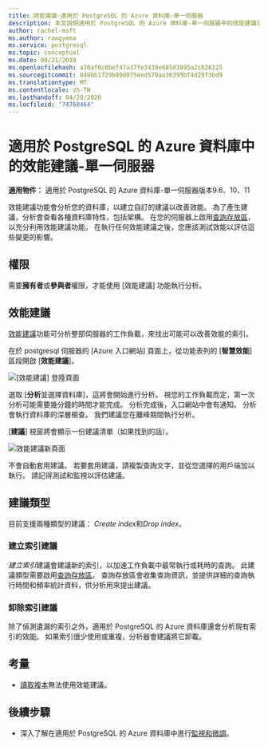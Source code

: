 ```yaml
---
title: 效能建議-適用於 PostgreSQL 的 Azure 資料庫-單一伺服器
description: 本文說明適用於 PostgreSQL 的 Azure 資料庫-單一伺服器中的效能建議功能。
author: rachel-msft
ms.author: raagyema
ms.service: postgresql
ms.topic: conceptual
ms.date: 08/21/2019
ms.openlocfilehash: a30af0c8bef47a37fe3439e885d3895a2c826225
ms.sourcegitcommit: 849bb1729b89d075eed579aa36395bf4d29f3bd9
ms.translationtype: MT
ms.contentlocale: zh-TW
ms.lasthandoff: 04/28/2020
ms.locfileid: "74768464"
---
```

# <a name="performance-recommendations-in-azure-database-for-postgresql---single-server"></a>適用於 PostgreSQL 的 Azure 資料庫中的效能建議-單一伺服器

**適用物件：** 適用於 PostgreSQL 的 Azure 資料庫-單一伺服器版本9.6、10、11

效能建議功能會分析您的資料庫，以建立自訂的建議以改善效能。 為了產生建議，分析會查看各種資料庫特性，包括架構。 在您的伺服器上啟用[查詢存放區](concepts-query-store.md)，以充分利用效能建議功能。 在執行任何效能建議之後，您應該測試效能以評估這些變更的影響。 

## <a name="permissions"></a>權限
需要**擁有者**或**參與者**權限，才能使用 [效能建議] 功能執行分析。

## <a name="performance-recommendations"></a>效能建議
[效能建議](concepts-performance-recommendations.md)功能可分析整部伺服器的工作負載，來找出可能可以改善效能的索引。

在於 postgresql 伺服器的 [Azure 入口網站] 頁面上，從功能表列的 [**智慧效能**] 區段開啟 [**效能建議**]。

![[效能建議] 登陸頁面](./media/concepts-performance-recommendations/performance-recommendations-page.png)

選取 [**分析**並選擇資料庫]，這將會開始進行分析。 視您的工作負載而定，第一次分析可能需要幾分鐘的時間才能完成。 分析完成後，入口網站中會有通知。 分析會執行資料庫的深層檢查。 我們建議您在離峰期間執行分析。 

[**建議**] 視窗將會顯示一份建議清單（如果找到的話）。

![效能建議新頁面](./media/concepts-performance-recommendations/performance-recommendations-result.png)

不會自動套用建議。 若要套用建議，請複製查詢文字，並從您選擇的用戶端加以執行。 請記得測試和監視以評估建議。 

## <a name="recommendation-types"></a>建議類型

目前支援兩種類型的建議： *Create index*和*Drop index*。

### <a name="create-index-recommendations"></a>建立索引建議
*建立索引*建議會建議新的索引，以加速工作負載中最常執行或耗時的查詢。 此建議類型需要啟用[查詢存放區](concepts-query-store.md)。 查詢存放區會收集查詢資訊，並提供詳細的查詢執行時間和頻率統計資料，供分析用來提出建議。

### <a name="drop-index-recommendations"></a>卸除索引建議
除了偵測遺漏的索引之外，適用於 PostgreSQL 的 Azure 資料庫還會分析現有索引的效能。 如果索引很少使用或重複，分析器會建議將它卸載。

## <a name="considerations"></a>考量
* [讀取複本](concepts-read-replicas.md)無法使用效能建議。
## <a name="next-steps"></a>後續步驟
- 深入了解在適用於 PostgreSQL 的 Azure 資料庫中進行[監視和微調](concepts-monitoring.md)。

